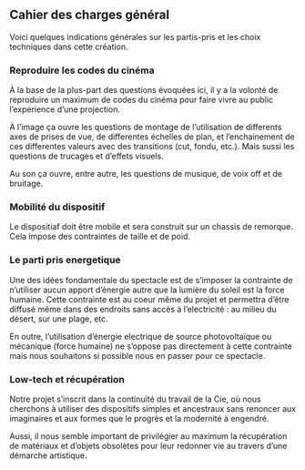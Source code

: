 ## Cahier des charges général

Voici quelques indications générales sur les partis-pris et les choix techniques dans cette création.

### Reproduire les codes du cinéma

À la base de la plus-part des questions évoquées ici, il y a la volonté de reproduire un maximum de codes du cinéma pour faire vivre au public l’experience d’une projection.

À l’image ça ouvre les questions de montage de l’utilisation de differents axes de prises de vue, de differentes échelles de plan, et l’enchainement de ces differentes valeurs avec des transitions (cut, fondu, etc.). Mais sussi les questions de trucages et d’effets visuels.

Au son ça ouvre, entre autre, les questions de musique, de voix off et de bruitage.

### Mobilité du dispositif

Le dispositiaf doit être mobile et sera construit sur un chassis de remorque. Cela impose des contraintes de taille et de poid.

### Le parti pris energetique

Une des idées fondamentale du spectacle est de s’imposer la contrainte de n’utiliser aucun apport d’énergie autre que la lumière du soleil est la force humaine. Cette contrainte est au coeur même du projet et permettra d’être diffusé même dans des endroits sans accès à l’electricité : au milieu du désert, sur une plage, etc.

En outre, l’utilisation d’énergie electrique de source photovoltaïque ou mécanique (force humaine) ne s’oppose pas directement à cette contrainte mais nous souhaitons si possible nous en passer pour ce spectacle.

### Low-tech et récupération

Notre projet s’inscrit dans la continuité du travail de la Cie, où nous cherchons à utiliser des dispositifs simples et ancestraux sans renoncer aux imaginaires et aux formes que le progrès et la modernité à engendré.

Aussi, il nous semble important de privilégier au maximum la récupération de matériaux et d’objets obsolètes pour leur redonner vie au travers d’une démarche artistique.

